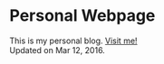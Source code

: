 Personal Webpage
================
This is my personal blog. [Visit me!](https://stlong0521.github.io)
<br />
Updated on Mar 12, 2016.
